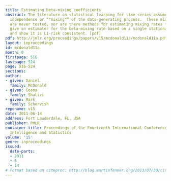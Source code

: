 ```yaml
---
title: Estimating beta-mixing coefficients
abstract: The literature on statistical learning for time series assumes the asymptotic
  independence or “"mixing"” of the data-generating process.  These mixing assumptions
  are never tested, nor are there methods for estimating mixing rates from data. We
  give an estimator for the beta-mixing rate based on a single stationary sample path
  and show it is L1-risk consistent. [pdf]
pdf: http://jmlr.org/proceedings/papers/v15/mcdonald11a/mcdonald11a.pdf
layout: inproceedings
id: mcdonald11a
month: 0
firstpage: 516
lastpage: 524
page: 516-524
sections: 
author:
- given: Daniel
  family: McDonald
- given: Cosma
  family: Shalizi
- given: Mark
  family: Schervish
reponame: v15
date: 2011-06-14
address: Fort Lauderdale, FL, USA
publisher: PMLR
container-title: Proceedings of the Fourteenth International Conference on Artificial
  Intelligence and Statistics
volume: '15'
genre: inproceedings
issued:
  date-parts:
  - 2011
  - 6
  - 14
# Format based on citeproc: http://blog.martinfenner.org/2013/07/30/citeproc-yaml-for-bibliographies/
---
```

